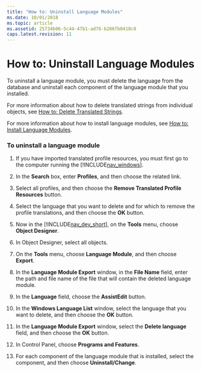 ```yaml
---
title: "How to: Uninstall Language Modules"
ms.date: 10/01/2018
ms.topic: article
ms.assetid: 25734b06-5c44-47b1-ad76-b286fb0418c0
caps.latest.revision: 11
---
```

# How to: Uninstall Language Modules
To uninstall a language module, you must delete the language from the database and uninstall each component of the language module that you installed.  
  
 For more information about how to delete translated strings from individual objects, see [How to: Delete Translated Strings](How-to--Delete-Translated-Strings.md).  
  
 For more information about how to install language modules, see [How to: Install Language Modules](How-to--Install-Language-Modules.md).  
  
### To uninstall a language module  
  
1.  If you have imported translated profile resources, you must first go to the computer running the [!INCLUDE[nav_windows](includes/nav_windows_md.md)].  
  
2.  In the **Search** box, enter **Profiles**, and then choose the related link.  
  
3.  Select all profiles, and then choose the **Remove Translated Profile Resources** button.  
  
4.  Select the language that you want to delete and for which to remove the profile translations, and then choose the **OK** button.  
  
5.  Now in the [!INCLUDE[nav_dev_short](includes/nav_dev_short_md.md)], on the **Tools** menu, choose **Object Designer**.  
  
6.  In Object Designer, select all objects.  
  
7.  On the **Tools** menu, choose **Language Module**, and then choose **Export**.  
  
8.  In the **Language Module Export** window, in the **File Name** field, enter the path and file name of the file that will contain the deleted language module.  
  
9. In the **Language** field, choose the **AssistEdit** button.  
  
10. In the **Windows Language List** window, select the language that you want to delete, and then choose the **OK** button.  
  
11. In the **Language Module Export** window, select the **Delete language** field, and then choose the **OK** button.  
  
12. In Control Panel, choose **Programs and Features**.  
  
13. For each component of the language module that is installed, select the component, and then choose **Uninstall/Change**.
